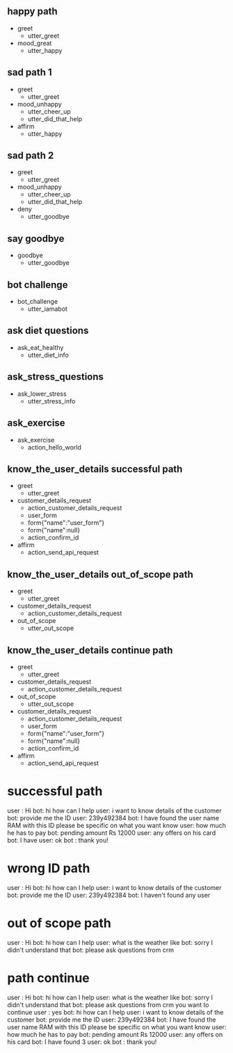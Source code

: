 ## happy path
* greet
  - utter_greet
* mood_great
  - utter_happy

## sad path 1
* greet
  - utter_greet
* mood_unhappy
  - utter_cheer_up
  - utter_did_that_help
* affirm
  - utter_happy

## sad path 2
* greet
  - utter_greet
* mood_unhappy
  - utter_cheer_up
  - utter_did_that_help
* deny
  - utter_goodbye

## say goodbye
* goodbye
  - utter_goodbye

## bot challenge
* bot_challenge
  - utter_iamabot

## ask diet questions
* ask_eat_healthy
  - utter_diet_info

## ask_stress_questions
* ask_lower_stress
  - utter_stress_info

## ask_exercise
* ask_exercise
  - action_hello_world

## know_the_user_details successful path
* greet 
  - utter_greet
* customer_details_request
  - action_customer_details_request
  - user_form
  - form{"name":"user_form"}
  - form{"name":null}
  - action_confirm_id
* affirm
  - action_send_api_request

## know_the_user_details out_of_scope path
* greet 
  - utter_greet
* customer_details_request
  - action_customer_details_request
* out_of_scope
  - utter_out_scope

## know_the_user_details continue path
* greet 
  - utter_greet
* customer_details_request
  - action_customer_details_request
* out_of_scope
  - utter_out_scope
* customer_details_request
  - action_customer_details_request
  - user_form
  - form{"name":"user_form"}
  - form{"name":null}
  - action_confirm_id
* affirm
  - action_send_api_request

# successful path
user : Hi
bot: hi how can I help
user: i want to know details of the customer 
bot: provide me the ID
user: 239y492384
bot: I have found the user name RAM with this ID please be specific on what you want know
user: how much he has to pay 
bot: pending amount Rs 12000
user: any offers on his card
bot: I have
user: ok
bot : thank you!

# wrong ID path
user : Hi
bot: hi how can I help
user: i want to know details of the customer 
bot: provide me the ID
user: 239y492384
bot: I haven't found any user

# out of scope path
user : Hi
bot: hi how can I help
user: what is the weather like 
bot: sorry I didn't understand that
bot: please ask questions from crm

# path continue
user : Hi
bot: hi how can I help
user: what is the weather like
bot: sorry I didn't understand that
bot: please ask questions from crm you want to continue 
user : yes 
bot: hi how can I help
user: i want to know details of the customer 
bot: provide me the ID
user: 239y492384
bot: I have found the user name RAM with this ID please be specific on what you want know
user: how much he has to pay 
bot: pending amount Rs 12000
user: any offers on his card
bot: I have found 3
user: ok
bot : thank you!

